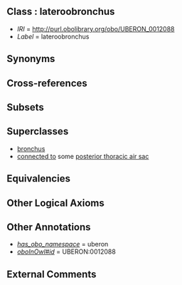 
## Class : lateroobronchus

 * *IRI* = http://purl.obolibrary.org/obo/UBERON_0012088
 * *Label* = lateroobronchus

## Synonyms


## Cross-references


## Subsets


## Superclasses

 * [bronchus](../../UBERON/85/UBERON_0002185.md)
 * [connected to](../../UBREL/01/UBREL_0000001.md) some [posterior thoracic air sac](../../UBERON/66/UBERON_0009066.md)

## Equivalencies


## Other Logical Axioms


## Other Annotations

 * *[has_obo_namespace](../../ce/oboInOwl#hasOBONamespace.md)* = uberon
 * *[oboInOwl#id](../../id/oboInOwl#id.md)* = UBERON:0012088

## External Comments

